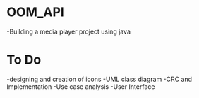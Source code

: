 # OOM_API
-Building a media player project using java

# To Do
-designing and creation of icons
-UML class diagram
-CRC and Implementation
-Use case analysis
-User Interface
